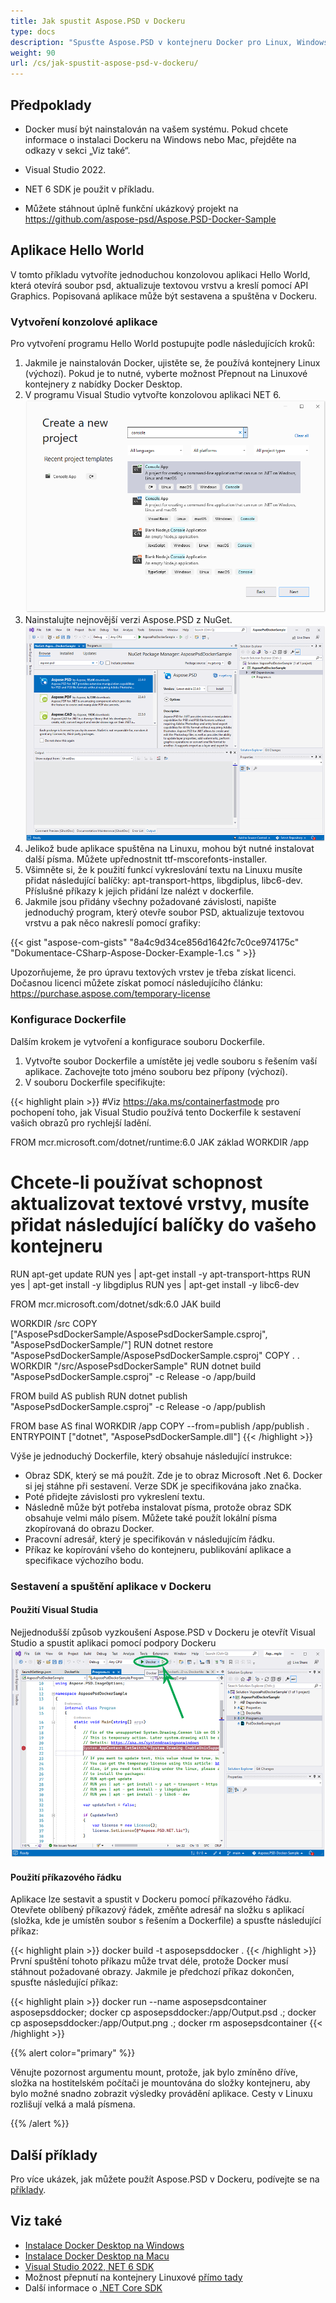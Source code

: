 ```yaml
---
title: Jak spustit Aspose.PSD v Dockeru
type: docs
description: "Spusťte Aspose.PSD v kontejneru Docker pro Linux, Windows Server a jakýkoli jiný OS."
weight: 90
url: /cs/jak-spustit-aspose-psd-v-dockeru/
---
```


## Předpoklady

- Docker musí být nainstalován na vašem systému. Pokud chcete informace o instalaci Dockeru na Windows nebo Mac, přejděte na odkazy v sekci „Viz také“.

- Visual Studio 2022.

- NET 6 SDK je použit v příkladu.

- Můžete stáhnout úplně funkční ukázkový projekt na https://github.com/aspose-psd/Aspose.PSD-Docker-Sample


## Aplikace Hello World

V tomto příkladu vytvoříte jednoduchou konzolovou aplikaci Hello World, která otevírá soubor psd, aktualizuje textovou vrstvu a kreslí pomocí API Graphics. Popisovaná aplikace může být sestavena a spuštěna v Dockeru.

### Vytvoření konzolové aplikace

Pro vytvoření programu Hello World postupujte podle následujících kroků:
1. Jakmile je nainstalován Docker, ujistěte se, že používá kontejnery Linux (výchozí). Pokud je to nutné, vyberte možnost Přepnout na Linuxové kontejnery z nabídky Docker Desktop.
1. V programu Visual Studio vytvořte konzolovou aplikaci NET 6.<br>
![Dialog nového projektu konzolové aplikace NET 6](create-a-new-project.png)<br>
1. Nainstalujte nejnovější verzi Aspose.PSD z NuGet.<br>
![Aspose.PSD na NuGetu](nuget-aspose-psd.png)<br>
1. Jelikož bude aplikace spuštěna na Linuxu, mohou být nutné instalovat další písma. Můžete upřednostnit ttf-mscorefonts-installer.
1. Všimněte si, že k použití funkcí vykreslování textu na Linuxu musíte přidat následující balíčky: apt-transport-https, libgdiplus, libc6-dev. Příslušné příkazy k jejich přidání lze nalézt v dockerfile.
1. Jakmile jsou přidány všechny požadované závislosti, napište jednoduchý program, který otevře soubor PSD, aktualizuje textovou vrstvu a pak něco nakreslí pomocí grafiky:<br>

{{< gist "aspose-com-gists" "8a4c9d34ce856d1642fc7c0ce974175c" "Dokumentace-CSharp-Aspose-Docker-Example-1.cs " >}}

Upozorňujeme, že pro úpravu textových vrstev je třeba získat licenci. Dočasnou licenci můžete získat pomocí následujícího článku: https://purchase.aspose.com/temporary-license
 
### Konfigurace Dockerfile

Dalším krokem je vytvoření a konfigurace souboru Dockerfile.

1. Vytvořte soubor Dockerfile a umístěte jej vedle souboru s řešením vaší aplikace. Zachovejte toto jméno souboru bez přípony (výchozí).
1. V souboru Dockerfile specifikujte:

{{< highlight plain >}}
#Viz https://aka.ms/containerfastmode pro pochopení toho, jak Visual Studio používá tento Dockerfile k sestavení vašich obrazů pro rychlejší ladění.

FROM mcr.microsoft.com/dotnet/runtime:6.0 JAK základ
WORKDIR /app

# Chcete-li používat schopnost aktualizovat textové vrstvy, musíte přidat následující balíčky do vašeho kontejneru
RUN apt-get update
RUN yes | apt-get install -y apt-transport-https
RUN yes | apt-get install -y libgdiplus
RUN yes | apt-get install -y libc6-dev

FROM mcr.microsoft.com/dotnet/sdk:6.0 JAK build

WORKDIR /src
COPY ["AsposePsdDockerSample/AsposePsdDockerSample.csproj", "AsposePsdDockerSample/"]
RUN dotnet restore "AsposePsdDockerSample/AsposePsdDockerSample.csproj"
COPY . .
WORKDIR "/src/AsposePsdDockerSample"
RUN dotnet build "AsposePsdDockerSample.csproj" -c Release -o /app/build

FROM build AS publish
RUN dotnet publish "AsposePsdDockerSample.csproj" -c Release -o /app/publish

FROM base AS final
WORKDIR /app
COPY --from=publish /app/publish .
ENTRYPOINT ["dotnet", "AsposePsdDockerSample.dll"]
{{< /highlight >}}

Výše je jednoduchý Dockerfile, který obsahuje následující instrukce:

- Obraz SDK, který se má použít. Zde je to obraz Microsoft .Net 6. Docker si jej stáhne při sestavení. Verze SDK je specifikována jako značka.
- Poté přidejte závislosti pro vykreslení textu.
- Následně může být potřeba instalovat písma, protože obraz SDK obsahuje velmi málo písem. Můžete také použít lokální písma zkopírovaná do obrazu Docker.
- Pracovní adresář, který je specifikován v následujícím řádku.
- Příkaz ke kopírování všeho do kontejneru, publikování aplikace a specifikace výchozího bodu.


### Sestavení a spuštění aplikace v Dockeru

#### Použití Visual Studia
Nejjednodušší způsob vyzkoušení Aspose.PSD v Dockeru je otevřít Visual Studio a spustit aplikaci pomocí podpory Dockeru
![Spusťte vzorovou aplikaci Aspose.PSD v docker pomocí Visual Studia](psd-vs-run-using-docker-support.png)

#### Použití příkazového řádku
Aplikace lze sestavit a spustit v Dockeru pomocí příkazového řádku. Otevřete oblíbený příkazový řádek, změňte adresář na složku s aplikací (složka, kde je umístěn soubor s řešením a Dockerfile) a spusťte následující příkaz:

{{< highlight plain >}}
docker build -t asposepsddocker .
{{< /highlight >}}
 
První spuštění tohoto příkazu může trvat déle, protože Docker musí stáhnout požadované obrazy. Jakmile je předchozí příkaz dokončen, spusťte následující příkaz:

{{< highlight plain >}}
docker run --name asposepsdcontainer asposepsddocker; docker cp asposepsddocker:/app/Output.psd .; docker cp asposepsddocker:/app/Output.png .; docker rm asposepsdcontainer
{{< /highlight >}}

{{% alert color="primary" %}} 

Věnujte pozornost argumentu mount, protože, jak bylo zmíněno dříve, složka na hostitelském počítači je mountována do složky kontejneru, aby bylo možné snadno zobrazit výsledky provádění aplikace. Cesty v Linuxu rozlišují velká a malá písmena.

{{% /alert %}}


## Další příklady

Pro více ukázek, jak můžete použít Aspose.PSD v Dockeru, podívejte se na [příklady](https://github.com/aspose-psd/Aspose.PSD-for-.NET).


## Viz také

- [Instalace Docker Desktop na Windows](https://docs.docker.com/docker-for-windows/install/)
- [Instalace Docker Desktop na Macu](https://docs.docker.com/docker-for-mac/install/)
- [Visual Studio 2022, NET 6 SDK](https://docs.microsoft.com/en-us/dotnet/core/install/windows?tabs=net60#dependencies)
- Možnost přepnutí na kontejnery Linuxové [přímo tady](https://docs.docker.com/docker-for-windows/#switch-between-windows-and-linux-containers)
- Další informace o [.NET Core SDK](https://hub.docker.com/_/microsoft-dotnet-sdk)
